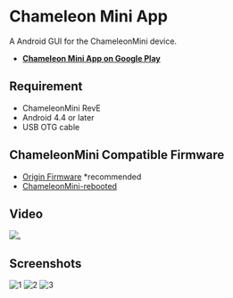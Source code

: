 # Chameleon Mini App

A Android GUI for the ChameleonMini device.

* **[Chameleon Mini App on Google Play](https://play.google.com/store/apps/details?id=tw.kgame.chameleonminiapp)**

## Requirement

* ChameleonMini RevE
* Android 4.4 or later
* USB OTG cable

## ChameleonMini Compatible Firmware

* [Origin Firmware](https://github.com/kgamecarter/ChameleonMiniApp/files/3639628/20170729.zip) *recommended
* [ChameleonMini-rebooted](https://github.com/iceman1001/ChameleonMini-rebooted)

## Video
[![.](https://i.ytimg.com/vi/WoU58GzxsAY/mqdefault.jpg)](https://youtu.be/WoU58GzxsAY)

## Screenshots
![1](https://lh3.googleusercontent.com/oNf-5xB5Wljd4djUl1dxC2osHZqO588JDIZbdUlnpS7mxFH_4X1jhVKthCYR6-pJH-w=w1440-h620-rw) ![2](https://lh3.googleusercontent.com/WWI59xq7yiwfioDavACOhPKoRg3rdUfD-g7TLnvwXXgpV6ubmk0RppVQe0DaNfPlcA=w1440-h620-rw)
![3](https://lh3.googleusercontent.com/Vew9KLMw9SFsscQY0ur3QA8uDQjO0bjbH53y6vHTs9MZp_LiKuDQ1dOufqmcbvmdyNG2=w1440-h620-rw)
